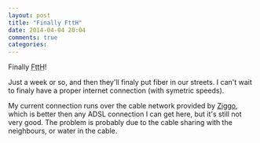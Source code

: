 ```yaml
---
layout: post
title: "Finally FttH"
date: 2014-04-04 20:04
comments: true
categories: 
---
```

Finally <abbr title="Fiber to the Home">FttH</abbr>!


Just a week or so, and then they'll finaly put fiber in our streets. I can't wait to finaly have a proper internet connection (with symetric speeds).


My current connection runs over the cable network provided by [Ziggo](http://www.ziggo.nl), which is better then any ADSL connection I can get here, but it's still not very good. The problem is probably due to the cable sharing with the neighbours, or water in the cable.
